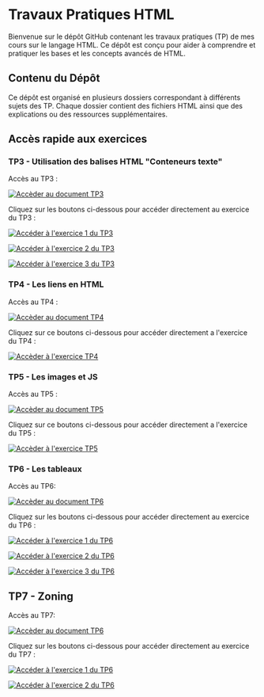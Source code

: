 # Travaux Pratiques HTML 

Bienvenue sur le dépôt GitHub contenant les travaux pratiques (TP) de mes cours sur le langage HTML. Ce dépôt est conçu pour aider à comprendre et pratiquer les bases et les concepts avancés de HTML. 

## Contenu du Dépôt 

Ce dépôt est organisé en plusieurs dossiers correspondant à différents sujets des TP. Chaque dossier contient des fichiers HTML ainsi que des explications ou des ressources supplémentaires.


## Accès rapide aux exercices 

### TP3 - Utilisation des balises HTML "Conteneurs texte"

Accès au TP3 :

[![Accèder au document TP3](https://img.shields.io/badge/TP3-HTML_CSS-blue?style=for-the-badge
)](./TP3/TP3-HTML-CSS.pdf)

Cliquez sur les boutons ci-dessous pour accéder directement au exercice du TP3 :

[![Accéder à l'exercice 1 du TP3](https://img.shields.io/badge/Exercice_1-TP3-blue?style=for-the-badge)](./TP3/exercice1_tp3/exercice1_tp3.html)

[![Accéder à l'exercice 2 du TP3](https://img.shields.io/badge/Exercice_2-TP3-blue?style=for-the-badge)](./TP3/exercice2_tp3.html)

[![Accéder à l'exercice 3 du TP3](https://img.shields.io/badge/Exercice_3-TP3-blue?style=for-the-badge)](./TP3/exercice3_tp3/cv.html)

### TP4 - Les liens en HTML

Accès au TP4 :

[![Accèder au document TP4](https://img.shields.io/badge/TP4-HTML_CSS-blue?style=for-the-badge)](./TP4/TP4-Lien.pdf)

Cliquez sur ce boutons ci-dessous pour accéder directement a l'exercice du TP4 :

[![Accèder à l'exercice TP4](https://img.shields.io/badge/Exercice_1-TP4-blue?style=for-the-badge)](./TP4/index.html)

### TP5 - Les images et JS

Accès au TP5 : 

[![Accèder au document TP5](https://img.shields.io/badge/TP5-Images_et_JS-blue?style=for-the-badge)](./TP5/TP3-Image.pdf)

Cliquez sur ce boutons ci-dessous pour accéder directement a l'exercice du TP5 :

[![Accèder à l'exercice TP5](https://img.shields.io/badge/Exercice-TP5-blue?style=for-the-badge)](./TP5/Docs/index.html)

### TP6 - Les tableaux 

Accès au TP6:

[![Accèder au document TP6](https://img.shields.io/badge/TP6-les_tableaux-blue?style=for-the-badge)](./TP6/TP6-les_tableaux.pdf)

Cliquez sur les boutons ci-dessous pour accéder directement au exercice du TP6 :

[![Accéder à l'exercice 1 du TP6](https://img.shields.io/badge/Exercice_1-TP6-blue?style=for-the-badge)](./TP6/Docs/exercice_1.html)

[![Accéder à l'exercice 2 du TP6](https://img.shields.io/badge/Exercice_2-TP6-blue?style=for-the-badge)](./TP6/Docs/exercice_2.html)

[![Accéder à l'exercice 3 du TP6](https://img.shields.io/badge/Exercice_3-TP6-blue?style=for-the-badge)](./TP6/Docs/exercice_3.html)

## TP7 - Zoning 

Accès au TP7:

[![Accèder au document TP6](https://img.shields.io/badge/TP7-Zoning-blue?style=for-the-badge)](./TP7/TP5_zoning.pdf)

Cliquez sur les boutons ci-dessous pour accéder directement au exercice du TP7 :

[![Accéder à l'exercice 1 du TP6](https://img.shields.io/badge/Exercice_1-TP7-blue?style=for-the-badge)](./TP7/Docs/exercice1.html)

[![Accéder à l'exercice 2 du TP6](https://img.shields.io/badge/Exercice_2-TP7-blue?style=for-the-badge)](./TP7/Docs/index_exercice2.html)

